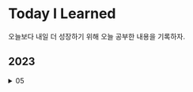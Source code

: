 # Today I Learned

오늘보다 내일 더 성장하기 위해 오늘 공부한 내용을 기록하자.

## 2023

<details>
<summary>05</summary>

- [18 - JS 스코프](./23/05/18.md)
- [19 - JS 암묵적 전역 변수, void](./23/05/19.md)

</details>
